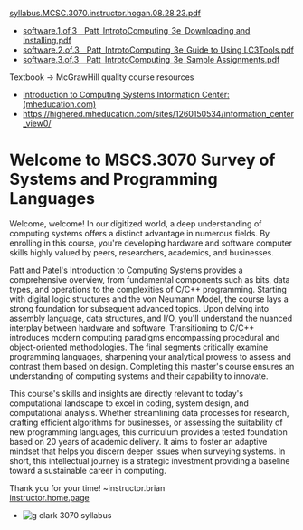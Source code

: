 [syllabus.MCSC.3070.instructor.hogan.08.28.23.pdf](https://github.com/bbe2/instructor.brian/files/12458189/syllabus.MCSC.3070.instructor.hogan.08.28.23.pdf)  
- [software.1.of.3__Patt_IntrotoComputing_3e_Downloading and Installing.pdf](https://github.com/bbe2/instructor.brian/files/12571010/software.1.of.3__Patt_IntrotoComputing_3e_Downloading.and.Installing.pdf)
- [software.2.of.3__Patt_IntrotoComputing_3e_Guide to Using LC3Tools.pdf](https://github.com/bbe2/instructor.brian/files/12571011/software.2.of.3__Patt_IntrotoComputing_3e_Guide.to.Using.LC3Tools.pdf)  
- [software.3.of.3__Patt_IntrotoComputing_3e_Sample Assignments.pdf](https://github.com/bbe2/instructor.brian/files/12571012/software.3.of.3__Patt_IntrotoComputing_3e_Sample.Assignments.pdf)  

Textbook -> McGrawHill quality course resources  
- [Introduction to Computing Systems Information Center: (mheducation.com)](https://highered.mheducation.com/sites/1260150534/information_center_view0/)  
- https://highered.mheducation.com/sites/1260150534/information_center_view0/  

# Welcome to MSCS.3070 Survey of Systems and Programming Languages  

Welcome, welcome! In our digitized world, a deep understanding of computing systems offers a distinct advantage in numerous fields. By enrolling in this course, you're developing hardware and software computer skills highly valued by peers, researchers, academics, and businesses. 

Patt and Patel's Introduction to Computing Systems provides a comprehensive overview, from fundamental components such as bits, data types, and operations to the complexities of C/C++ programming. Starting with digital logic structures and the von Neumann Model, the course lays a strong foundation for subsequent advanced topics. Upon delving into assembly language, data structures, and I/O, you'll understand the nuanced interplay between hardware and software. Transitioning to C/C++ introduces modern computing paradigms encompassing procedural and object-oriented methodologies. The final segments critically examine programming languages, sharpening your analytical prowess to assess and contrast them based on design. Completing this master's course ensures an understanding of computing systems and their capability to innovate.  

This course's skills and insights are directly relevant to today's computational landscape to excel in coding, system design, and computational analysis. Whether streamlining data processes for research, crafting efficient algorithms for businesses, or assessing the suitability of new programming languages, this curriculum provides a tested foundation based on 20 years of academic delivery. It aims to foster an adaptive mindset that helps you discern deeper issues when surveying systems. In short, this intellectual journey is a strategic investment providing a baseline toward a sustainable career in computing.  

Thank you for your time!  ~instructor.brian  
[instructor.home.page](https://github.com/bbe2/instructor.brian)  


- ![g clark 3070 syllabus](https://github.com/bbe2/instructor.brian/assets/59778456/df3b4b9c-c1f5-4b73-ac52-51bab4bd50b7)   


